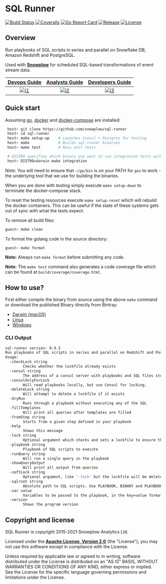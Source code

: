 # SQL Runner

[![Build Status][gh-actions-image]][gh-actions] [![Coveralls][coveralls-image]][coveralls] [![Go Report Card][goreport-image]][goreport] [![Release][release-image]][releases] [![License][license-image]][license]

## Overview

Run playbooks of SQL scripts in series and parallel on Snowflake DB, Amazon Redshift and PostgreSQL.

Used with **[Snowplow][snowplow]** for scheduled SQL-based transformations of event stream data.

|  **[Devops Guide][devops-guide]**     | **[Analysts Guide][analysts-guide]**     | **[Developers Guide][developers-guide]**     |
|:--------------------------------------:|:-----------------------------------------:|:---------------------------------------------:|
|  [![i1][devops-image]][devops-guide] | [![i2][analysts-image]][analysts-guide] | [![i3][developers-image]][developers-guide] |

## Quick start

Assuming [go][go-url], [docker][docker-url] and [docker-compose][docker-compose-url] are installed:

```bash
 host> git clone https://github.com/snowplow/sql-runner
 host> cd sql-runner
 host> make setup-up    # Launches Consul + Postgres for testing
 host> make             # Builds sql-runner binaries
 host> make test        # Runs unit tests

 # DISTRO specifies which binary you want to run integration tests with
 host> DISTRO=darwin make integration
```

_Note_: You will need to ensure that `~/go/bin` is on your PATH for `gox` to work - the underlying tool that we use for building the binaries.

When you are done with testing simply execute `make setup-down` to terminate the docker-compose stack.

To reset the testing resources execute `make setup-reset` which will rebuild the docker containers.  This can be useful if the state of these systems gets out of sync with what the tests expect.

To remove all build files:

```bash
guest> make clean
```

To format the golang code in the source directory:

```bash
guest> make format
```

**Note:** Always run `make format` before submitting any code.

**Note:** The `make test` command also generates a code coverage file which can be found at `build/coverage/coverage.html`.

## How to use?

First either compile the binary from source using the above `make` command or download the published Binary directly from Bintray:

* [Darwin (macOS)](https://dl.bintray.com/snowplow/snowplow-generic/sql_runner_0.9.3_darwin_amd64.zip)
* [Linux](https://dl.bintray.com/snowplow/snowplow-generic/sql_runner_0.9.3_linux_amd64.zip)
* [Windows](https://dl.bintray.com/snowplow/snowplow-generic/sql_runner_0.9.3_windows_amd64.zip)

### CLI Output

```bash
sql-runner version: 0.9.3
Run playbooks of SQL scripts in series and parallel on Redshift and Postgres
Usage:
  -checkLock string
    	Checks whether the lockfile already exists
  -consul string
    	The address of a consul server with playbooks and SQL files stored in KV pairs
  -consulOnlyForLock
    	Will read playbooks locally, but use Consul for locking.
  -deleteLock string
    	Will attempt to delete a lockfile if it exists
  -dryRun
    	Runs through a playbook without executing any of the SQL
  -fillTemplates
    	Will print all queries after templates are filled
  -fromStep string
    	Starts from a given step defined in your playbook
  -help
    	Shows this message
  -lock string
    	Optional argument which checks and sets a lockfile to ensure this run is a singleton. Deletes lock on run completing successfully
  -playbook string
    	Playbook of SQL scripts to execute
  -runQuery string
    	Will run a single query in the playbook
  -showQueryOutput
    	Will print all output from queries
  -softLock string
    	Optional argument, like '-lock' but the lockfile will be deleted even if the run fails
  -sqlroot string
    	Absolute path to SQL scripts. Use PLAYBOOK, BINARY and PLAYBOOK_CHILD for those respective paths (default "PLAYBOOK")
  -var value
    	Variables to be passed to the playbook, in the key=value format
  -version
    	Shows the program version
```

## Copyright and license

SQL Runner is copyright 2015-2021 Snowplow Analytics Ltd.

Licensed under the **[Apache License, Version 2.0][license]** (the "License");
you may not use this software except in compliance with the License.

Unless required by applicable law or agreed to in writing, software
distributed under the License is distributed on an "AS IS" BASIS,
WITHOUT WARRANTIES OR CONDITIONS OF ANY KIND, either express or implied.
See the License for the specific language governing permissions and
limitations under the License.

[go-url]: https://golang.org/doc/install
[docker-url]: https://docs.docker.com/get-docker/
[docker-compose-url]: https://docs.docker.com/compose/install/

[gh-actions]: https://github.com/snowplow/sql-runner/actions
[gh-actions-image]: https://github.com/snowplow/sql-runner/workflows/Build/badge.svg?branch=master

[release-image]: https://img.shields.io/github/v/release/snowplow/sql-runner
[releases]: https://github.com/snowplow/sql-runner/releases

[license-image]: http://img.shields.io/badge/license-Apache--2-blue.svg?style=flat
[license]: http://www.apache.org/licenses/LICENSE-2.0

[coveralls-image]: https://coveralls.io/repos/github/snowplow/sql-runner/badge.svg?branch=master
[coveralls]: https://coveralls.io/github/snowplow/sql-runner?branch=master

[goreport]: https://goreportcard.com/report/github.com/snowplow/sql-runner
[goreport-image]: https://goreportcard.com/badge/github.com/snowplow/sql-runner

[snowplow]: https://github.com/snowplow/snowplow

[analysts-guide]: https://github.com/snowplow/sql-runner/wiki/Guide-for-analysts
[developers-guide]: https://github.com/snowplow/sql-runner/wiki/Guide-for-developers
[devops-guide]: https://github.com/snowplow/sql-runner/wiki/Guide-for-devops

[devops-image]:  https://d3i6fms1cm1j0i.cloudfront.net/github/images/setup.png
[analysts-image]: https://d3i6fms1cm1j0i.cloudfront.net/github/images/techdocs.png
[developers-image]:  https://d3i6fms1cm1j0i.cloudfront.net/github/images/setup.png
